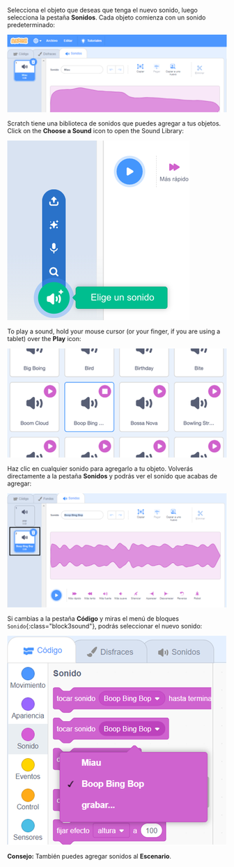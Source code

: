 Selecciona el objeto que deseas que tenga el nuevo sonido, luego selecciona la pestaña **Sonidos**. Cada objeto comienza con un sonido predeterminado:

![La pestaña Sonidos se abre en el editor de Scratch.](images/sound-tab.png)

Scratch tiene una biblioteca de sonidos que puedes agregar a tus objetos. Click on the **Choose a Sound** icon to open the Sound Library:

![The 'Choose a Sound' icon highlighted.](images/choose-a-sound-button.png)

To play a sound, hold your mouse cursor (or your finger, if you are using a tablet) over the **Play** icon:

!['Play' icons.](images/sound-preview.png)

Haz clic en cualquier sonido para agregarlo a tu objeto. Volverás directamente a la pestaña **Sonidos** y podrás ver el sonido que acabas de agregar:

![Un sonido recién insertado en la pestaña Sonidos.](images/new-sound-added.png)

Si cambias a la pestaña **Código** y miras el menú de bloques `Sonido`{:class="block3sound"}, podrás seleccionar el nuevo sonido:

![The 'Sound' blocks menu, with the new sound available for use within blocks.](images/new-sound-block.png)

**Consejo:** También puedes agregar sonidos al **Escenario**.
